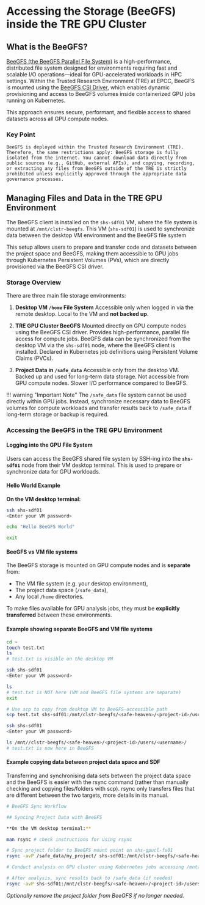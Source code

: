 # Accessing the Storage (BeeGFS) inside the TRE GPU Cluster

## What is the BeeGFS?

[BeeGFS (the BeeGFS Parallel File System)](https://www.beegfs.io/) is a high-performance, distributed file system designed for environments requiring fast and scalable I/O operations—ideal for GPU-accelerated workloads in HPC settings. Within the Trusted Research Environment (TRE) at EPCC, BeeGFS is mounted using the [BeeGFS CSI Driver](https://github.com/NetApp/beegfs-csi-driver), which enables dynamic provisioning and access to BeeGFS volumes inside containerized GPU jobs running on Kubernetes.

This approach ensures secure, performant, and flexible access to shared datasets across all GPU compute nodes.

### Key Point

`BeeGFS is deployed within the Trusted Research Environment (TRE). Therefore, the same restrictions apply: BeeGFS storage is fully isolated from the internet. You cannot download data directly from public sources (e.g., GitHub, external APIs), and copying, recording, or extracting any files from BeeGFS outside of the TRE is strictly prohibited unless explicitly approved through the appropriate data governance processes.`

## Managing Files and Data in the TRE GPU Environment

The BeeGFS client is installed on the `shs-sdf01` VM, where the file system is mounted at `/mnt/clstr-beegfs`. This VM (`shs-sdf01`) is used to synchronize data between the desktop VM environment and the BeeGFS file system

This setup allows users to prepare and transfer code and datasets between the project space and BeeGFS, making them accessible to GPU jobs through Kubernetes Persistent Volumes (PVs), which are directly provisioned via the BeeGFS CSI driver.

### Storage Overview

There are three main file storage environments:

1. **Desktop VM `/home` File System**
   Accessible only when logged in via the remote desktop. Local to the VM and **not backed up**.

1. **TRE GPU Cluster BeeGFS**
   Mounted directly on GPU compute nodes using the BeeGFS CSI driver. Provides high-performance, parallel file access for compute jobs. BeeGFS data can be synchronized from the desktop VM via the `shs-sdf01` node, where the BeeGFS client is installed. Declared in Kubernetes job definitions using Persistent Volume Claims (PVCs).

1. **Project Data in `/safe_data`**
   Accessible only from the desktop VM. Backed up and used for long-term data storage. Not accessible from GPU compute nodes.
   Slower I/O performance compared to BeeGFS.

!!! warning "Important Note"
    The `/safe_data` file system cannot be used directly within GPU jobs. Instead, synchronize necessary data to BeeGFS volumes for compute workloads and transfer results back to `/safe_data` if long-term storage or backup is required.

### Accessing the BeeGFS in the TRE GPU Environment

#### Logging into the GPU File System

Users can access the BeeGFS shared file system by SSH-ing into the **`shs-sdf01`** node from their VM desktop terminal. This is used to prepare or synchronize data for GPU workloads.

#### Hello World Example

**On the VM desktop terminal:**

```bash
ssh shs-sdf01
<Enter your VM password>

echo "Hello BeeGFS World"

exit

```

#### BeeGFS vs VM file systems

The BeeGFS storage is mounted on GPU compute nodes and is **separate** from:

- The VM file system (e.g. your desktop environment),
- The project data space (`/safe_data`),
- Any local `/home` directories.

To make files available for GPU analysis jobs, they must be **explicitly transferred** between these environments.

#### Example showing separate BeeGFS and VM file systems

```bash
cd ~
touch test.txt
ls
# test.txt is visible on the desktop VM

ssh shs-sdf01
<Enter your VM password>

ls
# test.txt is NOT here (VM and BeeGFS file systems are separate)
exit

# Use scp to copy from desktop VM to BeeGFS-accessible path
scp test.txt shs-sdf01:/mnt/clstr-beegfs/<safe-heaven>/<project-id>/users/<username>/

ssh shs-sdf01
<Enter your VM password>

ls /mnt//clstr-beegfs/<safe-heaven>/<project-id>/users/<username>/
# test.txt is now here in BeeGFS

```

#### Example copying data between project data space and SDF

Transferring and synchronising data sets between the project data space and the BeeGFS is easier with the rsync command (rather than manually checking and copying files/folders with scp). rsync only transfers files that are different between the two targets, more details in its manual.

```bash
# BeeGFS Sync Workflow

## Syncing Project Data with BeeGFS

**On the VM desktop terminal:**

man rsync # check instructions for using rsync

# Sync project folder to BeeGFS mount point on shs-gpucl-fs01
rsync -avP /safe_data/my_project/ shs-sdf01:/mnt/clstr-beegfs/<safe-heaven>/<project-id>/shared

# Conduct analysis on GPU cluster using Kubernetes jobs accessing /mnt/clstr-beegfs/<safe-heaven>/<project-id>/

# After analysis, sync results back to /safe_data (if needed)
rsync -avP shs-sdf01:/mnt/clstr-beegfs/<safe-heaven>/<project-id>/users/<username>/ /safe_data/<my_project>/results/
```

*Optionally remove the project folder from BeeGFS if no longer needed.*
